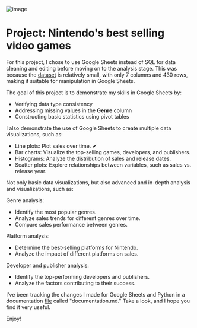 ![image](https://github.com/user-attachments/assets/31c2e97c-25bb-4dcf-9c0e-87466d70d711)

# Project: Nintendo's best selling video games

For this project, I chose to use Google Sheets instead of SQL for data cleaning and editing before moving on to the analysis stage. This was because the [dataset](https://www.kaggle.com/datasets/codefantasy/list-of-best-selling-nintendo-games) is relatively small, with only 7 columns and 430 rows, making it suitable for manipulation in Google Sheets.

The goal of this project is to demonstrate my skills in Google Sheets by:

- Verifying data type consistency
- Addressing missing values in the **Genre** column
- Constructing basic statistics using pivot tables

I also demonstrate the use of Google Sheets to create multiple data visualizations, such as:

- Line plots: Plot sales over time. ✔
- Bar charts: Visualize the top-selling games, developers, and publishers. 
- Histograms: Analyze the distribution of sales and release dates.
- Scatter plots: Explore relationships between variables, such as sales vs. release year.

Not only basic data visualizations, but also advanced and in-depth analysis and visualizations, such as:

Genre analysis:
- Identify the most popular genres.
- Analyze sales trends for different genres over time.
- Compare sales performance between genres.

Platform analysis:
- Determine the best-selling platforms for Nintendo.
- Analyze the impact of different platforms on sales.

Developer and publisher analysis:
- Identify the top-performing developers and publishers.
- Analyze the factors contributing to their success.

I've been tracking the changes I made for Google Sheets and Python in a documentation [file](https://github.com/erickarambulo/nintendo/blob/main/documentation.md) called "documentation.md." Take a look, and I hope you find it very useful.

Enjoy!
